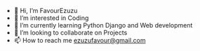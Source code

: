 - 👋 Hi, I’m FavourEzuzu
- 👀 I’m interested in Coding
- 🌱 I’m currently learning Python Django and Web development 
- 💞️ I’m looking to collaborate on Projects
- 📫 How to reach me ezuzufavour@gmail.com

<!---
FavourEzuzu/FavourEzuzu is a ✨ special ✨ repository because its `README.md` (this file) appears on your GitHub profile.
You can click the Preview link to take a look at your changes.
--->
